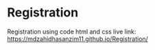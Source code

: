 # Registration
Registration
using code html and css
live link: https://mdzahidhasanzim11.github.io/Registration/
